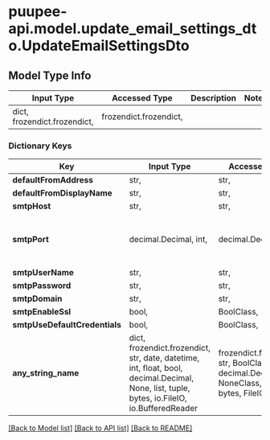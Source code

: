 # puupee-api.model.update_email_settings_dto.UpdateEmailSettingsDto

## Model Type Info
Input Type | Accessed Type | Description | Notes
------------ | ------------- | ------------- | -------------
dict, frozendict.frozendict,  | frozendict.frozendict,  |  | 

### Dictionary Keys
Key | Input Type | Accessed Type | Description | Notes
------------ | ------------- | ------------- | ------------- | -------------
**defaultFromAddress** | str,  | str,  |  | 
**defaultFromDisplayName** | str,  | str,  |  | 
**smtpHost** | str,  | str,  |  | [optional] 
**smtpPort** | decimal.Decimal, int,  | decimal.Decimal,  |  | [optional] value must be a 32 bit integer
**smtpUserName** | str,  | str,  |  | [optional] 
**smtpPassword** | str,  | str,  |  | [optional] 
**smtpDomain** | str,  | str,  |  | [optional] 
**smtpEnableSsl** | bool,  | BoolClass,  |  | [optional] 
**smtpUseDefaultCredentials** | bool,  | BoolClass,  |  | [optional] 
**any_string_name** | dict, frozendict.frozendict, str, date, datetime, int, float, bool, decimal.Decimal, None, list, tuple, bytes, io.FileIO, io.BufferedReader | frozendict.frozendict, str, BoolClass, decimal.Decimal, NoneClass, tuple, bytes, FileIO | any string name can be used but the value must be the correct type | [optional]

[[Back to Model list]](../../README.md#documentation-for-models) [[Back to API list]](../../README.md#documentation-for-api-endpoints) [[Back to README]](../../README.md)

